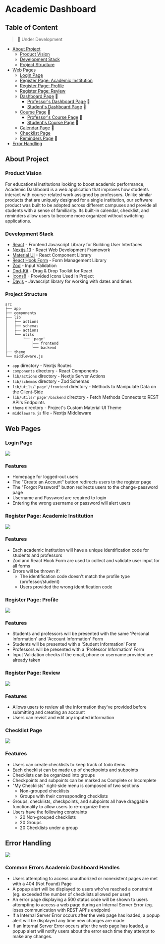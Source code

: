 # Academic Dashboard

## Table of Content
> 🚧 Under Development
- [About Project](#about-project) 
  - [Product Vision](#product-vision)
  - [Development Stack](#development-stack)
  - [Project Structure](#project-structure)
- [Web Pages](#web-pages)
  - [Login Page](#login-page)
  - [Register Page: Academic Institution](#register-page-academic-institution)
  - [Register Page: Profile](#register-page-profile)
  - [Register Page: Review](#register-page-review)
  - [Dashboard Page](#dashboard-page) 🚧
    - [Professor's Dashboard Page](#professors-dashboard-page) 🚧
    - [Student's Dashboard Page](#students-dashboard-page) 🚧
  - [Course Page](#course-page) 🚧
    - [Professor's Course Page](#professors-course-page) 🚧
    - [Student's Course Page](#students-course-page) 🚧
  - [Calendar Page](#calendar-page) 🚧
  - [Checklist Page](#checklist-page)
  - [Reminders Page](#reminders-page) 🚧 
- [Error Handling](#error-handling)

## About Project
### Product Vision
For educational institutions looking to boost academic performance, Academic Dashboard is a web application that improves how students interact with course-related work assigned by professors. Unlike similar products that are uniquely designed for a single institution, our software product was built to be adopted across different campuses and provide all students with a sense of familiarity. Its built-in calendar, checklist, and reminders allow users to become more organized without switching applications. 

### Development Stack
- [React](https://react.dev/) - Frontend Javascript Library for Building User Interfaces
- [Nextjs 13](https://nextjs.org/) - React Web Development Framework
- [Material UI](https://mui.com/material-ui/) - React Component Library
- [React Hook Form](https://react-hook-form.com/) - Form Management Library
- [Zod](https://zod.dev/) - Input Validation
- [Dnd-Kit](https://dndkit.com/) - Drag & Drop Toolkit for React
- [Icons8](https://icons8.com/) - Provided Icons Used In Project
- [Dayjs](https://day.js.org/) - Javascript library for working with dates and times

### Project Structure

```
src
├── app
├── components
├── lib
│   ├── actions
│   ├── schemas
│   ├── actions
│   └── utils 
│       └── 'page'
│           ├── frontend 
│           └── backend 
├── theme
└── middleware.js
```

- `app` directory - Nextjs Routes
- `components` directory - React Components
- `lib/actions` directory - Nextjs Server Actions
- `lib/schemas` directory - Zod Schemas
- `lib/utils/'page'/frontend` directory - Methods to Manipulate Data on the Client-Side
- `lib/utils/'page'/backend` directory - Fetch Methods Connects to REST API's Endpoints
- `theme` directory - Project's Custom Material UI Theme
- `middleware.js` file - Nextjs Middleware

## Web Pages

### Login Page
<img align="center" src="https://github.com/victoresteban295/Academic_Dashboard_Frontend/blob/main/public/images/readme/loginpage.png" />

### Features
- Homepage for logged-out users
- The "Create an Account" button redirects users to the register page
- The "Forgot Password" button redirects users to the change-password page
- Username and Password are required to login
- Entering the wrong username or password will alert users

### Register Page: Academic Institution
<img align="center" src="https://github.com/victoresteban295/Academic_Dashboard_Frontend/blob/main/public/images/readme/acadinstitpage.png" />

### Features
- Each academic institution will have a unique identification code for students and professors
- Zod and React Hook Form are used to collect and validate user input for all forms
- Errors will be thrown if: 
    - The identification code doesn't match the profile type (professor/student)
    - Users provided the wrong identification code

### Register Page: Profile
<img align="center" src="https://github.com/victoresteban295/Academic_Dashboard_Frontend/blob/main/public/images/readme/profilepage.png" />

### Features
- Students and professors will be presented with the same 'Personal Information' and 'Account Information' Form
- Students will be presented with a 'Student Information' Form
- Professors will be presented with a 'Professor Information' Form
- Input Validation checks if the email, phone or username provided are already taken

### Register Page: Review 
<img align="center" src="https://github.com/victoresteban295/Academic_Dashboard_Frontend/blob/main/public/images/readme/reviewpage.png" />

### Features
- Allows users to review all the information they've provided before submitting and creating an account
- Users can revisit and edit any inputed information

### Checklist Page
<img align="center" src="https://github.com/victoresteban295/Academic_Dashboard_Frontend/blob/main/public/images/readme/checklistpage.png" />

### Features
- Users can create checklists to keep track of todo items
- Each checklist can be made up of checkpoints and subpoints
- Checklists can be organized into groups
- Checkpoints and subpoints can be marked as Complete or Incomplete
- "My Checklists" right-side menu is composed of two sections
    - Non-grouped checklists
    - Groups with their corresponding checklists
- Groups, checklists, checkpoints, and subpoints all have draggable functionality to allow users to re-organize them
- Users have the following constraints
    - 20 Non-grouped checklists
    - 20 Groups
    - 20 Checklists under a group

## Error Handling
<img align="center" src="https://github.com/victoresteban295/Academic_Dashboard_Frontend/blob/main/public/images/readme/errorhandling.png" />

### Common Errors Academic Dashboard Handles
- Users attempting to access unauthorized or nonexistent pages are met with a 404 (Not Found) Page
- A popup alert will be displayed to users who’ve reached a constraint (eg. exceeded the number of checklists allowed per user)
- An error page displaying a 500 status code will be shown to users attempting to access a web page during an Internal Server Error (eg. loses communication with REST API's endpoint)
- If a Internal Server Error occurs after the web page has loaded, a popup alert will be displayed any time new changes are made
- If an Internal Server Error occurs after the web page has loaded, a popup alert will notify users about the error each time they attempt to make any changes.

